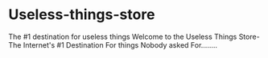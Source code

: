 # Useless-things-store
The #1 destination for useless things
Welcome to the Useless Things Store-
     The Internet's #1 Destination For things Nobody asked For........
